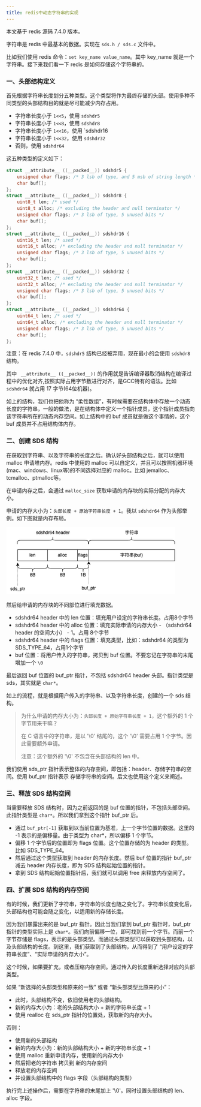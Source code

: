 ```yaml
---
title: redis中动态字符串的实现
---
```


本文基于 redis 源码 7.4.0 版本。

字符串是 redis 中最基本的数据。实现在 `sds.h / sds.c` 文件中。

比如我们使用 redis 命令：`set key_name value_name`。其中 key_name 就是一个字符串。接下来我们看一下 redis 是如何存储这个字符串的。

### 一、头部结构定义

首先根据字符串长度划分五种类型。这个类型将作为最终存储的头部。使用多种不同类型的头部结构目的就是尽可能减少内存占用。

- 字符串长度小于 `1<<5`，使用 `sdshdr5`
- 字符串长度小于 `1<<8`，使用 `sdshdr8`
- 字符串长度小于 `1<<16`，使用 `sdshdr16
- 字符串长度小于 `1<<32`，使用 `sdshdr32`
- 否则，使用 `sdshdr64`

这五种类型的定义如下：

```c
struct __attribute__ ((__packed__)) sdshdr5 {
    unsigned char flags; /* 3 lsb of type, and 5 msb of string length */
    char buf[];
};
struct __attribute__ ((__packed__)) sdshdr8 {
    uint8_t len; /* used */
    uint8_t alloc; /* excluding the header and null terminator */
    unsigned char flags; /* 3 lsb of type, 5 unused bits */
    char buf[];
};
struct __attribute__ ((__packed__)) sdshdr16 {
    uint16_t len; /* used */
    uint16_t alloc; /* excluding the header and null terminator */
    unsigned char flags; /* 3 lsb of type, 5 unused bits */
    char buf[];
};
struct __attribute__ ((__packed__)) sdshdr32 {
    uint32_t len; /* used */
    uint32_t alloc; /* excluding the header and null terminator */
    unsigned char flags; /* 3 lsb of type, 5 unused bits */
    char buf[];
};
struct __attribute__ ((__packed__)) sdshdr64 {
    uint64_t len; /* used */
    uint64_t alloc; /* excluding the header and null terminator */
    unsigned char flags; /* 3 lsb of type, 5 unused bits */
    char buf[];
};
```

注意：在 redis 7.4.0 中，`sdshdr5` 结构已经被弃用，现在最小的会使用 `sdshdr8` 结构。

其中 ` __attribute__ ((__packed__))` 的作用就是告诉编译器取消结构在编译过程中的优化对齐,按照实际占用字节数进行对齐，是GCC特有的语法。比如 `sdshdr64` 就占用 17 字节(64位机器)。

如上的结构，我们也把他称为 “柔性数组”，有时候需要在结构体中存放一个动态长度的字符串，一般的做法，是在结构体中定义一个指针成员，这个指针成员指向该字符串所在的动态内存空间。如上结构中的 buf 成员就是做这个事情的，这个 buf 成员并不占用结构体内存。

### 二、创建 SDS 结构

在获取到字符串、以及字符串的长度之后。确认好头部结构之后，就可以使用 malloc 申请堆内存。redis 中使用的 malloc 可以自定义，并且可以按照机器环境(mac、windows、linux等)的不同选择对应的 malloc。比如 jemalloc、tcmalloc、ptmalloc等。

在申请内存之后，会通过 `malloc_size` 获取申请的内存块的实际分配的内存大小。

申请的内存大小为：`头部长度 + 原始字符串长度 + 1`。我以 `sdshdr64` 作为头部举例。如下图就是内存布局。

![](./image/redis-sds.png)

然后给申请的内存块的不同部位进行填充数据。

- sdshdr64 header 中的 len 位置：填充用户设定的字符串长度。占用8个字节
- sdshdr64 header 中的 alloc 位置：填充实际申请的内存大小 - （sdshdr64 header 的空间大小） - 1。占用 8个字节
- sdshdr64 header 中的 flags 位置：填充类型，比如：sdshdr64 的类型为 SDS_TYPE_64，占用1个字节
- buf 位置：将用户传入的字符串，拷贝到 buf 位置。不要忘记在字符串的末尾增加一个 `\0` 

最后返回 buf 位置的 buf_ptr 指针，不包括 sdshdr64 header 头部。指针类型是 sds，其实就是 `char*`。

如上的流程，就是根据用户传入的字符串、以及字符串长度，创建的一个 sds 结构。

>为什么申请的内存大小为：`头部长度 + 原始字符串长度 + 1`，这个额外的 1 个字节用来干嘛？
>
>在 C 语言中的字符串，是以 '\0' 结尾的，这个 '\0' 需要占用 1 个字节。因此需要额外申请。
>
>注意：这个额外的 '\0' 不包含在头部结构的 len 中。

我们使用 sds_ptr 指针表示整体的内存空间，即包括：header、存储字符串的空间。使用 buf_ptr 指针表示 存储字符串的空间。后文也使用这个定义来阐述。

### 三、释放 SDS 结构空间

当需要释放 SDS 结构时，因为之前返回的是 buf 位置的指针，不包括头部空间。此指针类型是 `char*`。所以我们拿到这个指针 buf_ptr 后。

- 通过 `buf_ptr[-1]` 获取到以当前位置为基准，上一个字节位置的数据。这里的 -1 表示的是偏移量。由于类型为 char*，所以偏移 1 个字节。
- 偏移 1 个字节后的位置即为 flags 位置。这个位置存储的为 header 的类型。比如 SDS_TYPE_64。
- 然后通过这个类型获取到 header 的内存长度。然后 buf 位置的指针 buf_ptr 减去 header 内存长度，即为 SDS 结构起始位置的指针。
- 拿到 SDS 结构起始位置指针后，我们就可以调用 free 来释放内存空间了。

### 四、扩展 SDS 结构的内存空间

有的时候，我们更新了字符串，字符串的长度也随之变化了。字符串长度变化后，头部结构也可能会随之变化，以适用新的存储长度。

因为我们暴露出来的是 buf_ptr 指针。因此当我们拿到 buf_ptr 指针时，buf_ptr 指针的类型实际上是 `char*`。我们向前偏移一位，即可找到前一个字节。而前一个字节存储是 flags，表示的是头部类型。而通过头部类型可以获取到头部结构，以及头部结构的长度。到这里，我们获取到了头部结构，从而得到了 “用户设定的字符串长度”、“实际申请的内存大小”。

这个时候，如果要扩充，或者压缩内存空间。通过传入的长度重新选择对应的头部类型。

如果 “新选择的头部类型和原来的一致” 或者 “新头部类型比原来的小”：

- 此时，头部结构不变，依旧使用老的头部结构。
- 新的内存大小为：老的头部结构大小 + 新的字符串长度 + 1
- 使用 realloc 在 sds_ptr 指针的位置处，获取新的内存大小。

否则：

- 使用新的头部结构
- 新的内存大小为：新的头部结构大小 + 新的字符串长度 + 1
- 使用 malloc 重新申请内存，使用新的内存大小
- 然后把老的字符串 拷贝到 新的内存空间
- 释放老的内存空间
- 并设置头部结构中的 flags 字段（头部结构的类型）

执行完上述操作后，需要在字符串的末尾加上 '\0'。同时设置头部结构的 len、alloc 字段。
